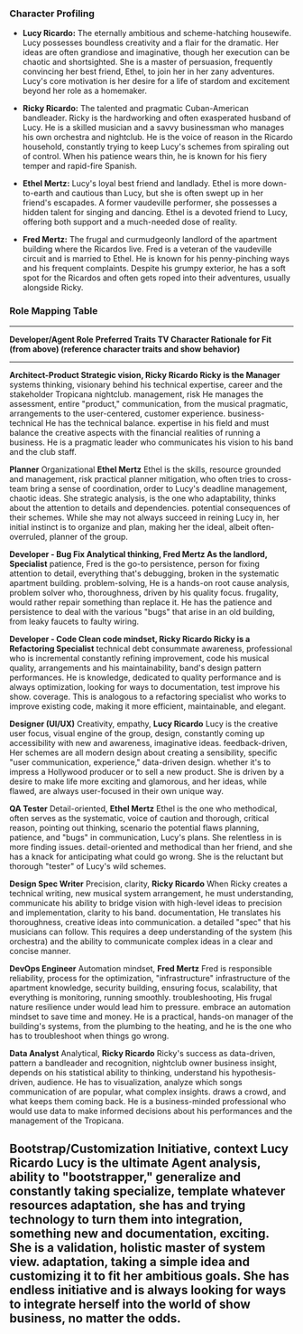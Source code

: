 ### **Character Profiling**

- **Lucy Ricardo:** The eternally ambitious and scheme-hatching
  housewife. Lucy possesses boundless creativity and a flair for the
  dramatic. Her ideas are often grandiose and imaginative, though her
  execution can be chaotic and shortsighted. She is a master of
  persuasion, frequently convincing her best friend, Ethel, to join her
  in her zany adventures. Lucy\'s core motivation is her desire for a
  life of stardom and excitement beyond her role as a homemaker.

- **Ricky Ricardo:** The talented and pragmatic Cuban-American
  bandleader. Ricky is the hardworking and often exasperated husband of
  Lucy. He is a skilled musician and a savvy businessman who manages his
  own orchestra and nightclub. He is the voice of reason in the Ricardo
  household, constantly trying to keep Lucy\'s schemes from spiraling
  out of control. When his patience wears thin, he is known for his
  fiery temper and rapid-fire Spanish.

- **Ethel Mertz:** Lucy\'s loyal best friend and landlady. Ethel is more
  down-to-earth and cautious than Lucy, but she is often swept up in her
  friend\'s escapades. A former vaudeville performer, she possesses a
  hidden talent for singing and dancing. Ethel is a devoted friend to
  Lucy, offering both support and a much-needed dose of reality.

- **Fred Mertz:** The frugal and curmudgeonly landlord of the apartment
  building where the Ricardos live. Fred is a veteran of the vaudeville
  circuit and is married to Ethel. He is known for his penny-pinching
  ways and his frequent complaints. Despite his grumpy exterior, he has
  a soft spot for the Ricardos and often gets roped into their
  adventures, usually alongside Ricky.

### **Role Mapping Table**

  ---------------------------------------------------------------------------------------
  **Developer/Agent Role**    **Preferred Traits   **TV Character**  **Rationale for Fit
                              (from above)**                         (reference character
                                                                     traits and show
                                                                     behavior)**
  --------------------------- -------------------- ----------------- --------------------
  **Architect-Product         Strategic vision,    **Ricky Ricardo** Ricky is the
  Manager**                   systems thinking,                      visionary behind his
                              technical expertise,                   career and the
                              stakeholder                            Tropicana nightclub.
                              management, risk                       He manages the
                              assessment,                            entire \"product,\"
                              communication,                         from the musical
                              pragmatic,                             arrangements to the
                              user-centered,                         customer experience.
                              business-technical                     He has the technical
                              balance.                               expertise in his
                                                                     field and must
                                                                     balance the creative
                                                                     aspects with the
                                                                     financial realities
                                                                     of running a
                                                                     business. He is a
                                                                     pragmatic leader who
                                                                     communicates his
                                                                     vision to his band
                                                                     and the club staff.

  **Planner**                 Organizational       **Ethel Mertz**   Ethel is the
                              skills, resource                       grounded and
                              management, risk                       practical planner
                              mitigation,                            who often tries to
                              cross-team                             bring a sense of
                              coordination,                          order to Lucy\'s
                              deadline management,                   chaotic ideas. She
                              strategic analysis,                    is the one who
                              adaptability,                          thinks about the
                              attention to                           details and
                              dependencies.                          potential
                                                                     consequences of
                                                                     their schemes. While
                                                                     she may not always
                                                                     succeed in reining
                                                                     Lucy in, her initial
                                                                     instinct is to
                                                                     organize and plan,
                                                                     making her the
                                                                     ideal, albeit
                                                                     often-overruled,
                                                                     planner of the
                                                                     group.

  **Developer - Bug Fix       Analytical thinking, **Fred Mertz**    As the landlord,
  Specialist**                patience,                              Fred is the go-to
                              persistence,                           person for fixing
                              attention to detail,                   everything that\'s
                              debugging,                             broken in the
                              systematic                             apartment building.
                              problem-solving,                       He is a hands-on
                              root cause analysis,                   problem solver who,
                              thoroughness,                          driven by his
                              quality focus.                         frugality, would
                                                                     rather repair
                                                                     something than
                                                                     replace it. He has
                                                                     the patience and
                                                                     persistence to deal
                                                                     with the various
                                                                     \"bugs\" that arise
                                                                     in an old building,
                                                                     from leaky faucets
                                                                     to faulty wiring.

  **Developer - Code          Clean code mindset,  **Ricky Ricardo** Ricky is a
  Refactoring Specialist**    technical debt                         consummate
                              awareness,                             professional who is
                              incremental                            constantly refining
                              improvement, code                      his musical
                              quality,                               arrangements and his
                              maintainability,                       band\'s
                              design pattern                         performances. He is
                              knowledge,                             dedicated to quality
                              performance                            and is always
                              optimization,                          looking for ways to
                              documentation, test                    improve his show.
                              coverage.                              This is analogous to
                                                                     a refactoring
                                                                     specialist who works
                                                                     to improve existing
                                                                     code, making it more
                                                                     efficient,
                                                                     maintainable, and
                                                                     elegant.

  **Designer (UI/UX)**        Creativity, empathy, **Lucy Ricardo**  Lucy is the creative
                              user focus, visual                     engine of the group,
                              design,                                constantly coming up
                              accessibility                          with new and
                              awareness,                             imaginative ideas.
                              feedback-driven,                       Her schemes are all
                              modern design                          about creating a
                              sensibility,                           specific \"user
                              communication,                         experience,\"
                              data-driven design.                    whether it\'s to
                                                                     impress a Hollywood
                                                                     producer or to sell
                                                                     a new product. She
                                                                     is driven by a
                                                                     desire to make life
                                                                     more exciting and
                                                                     glamorous, and her
                                                                     ideas, while flawed,
                                                                     are always
                                                                     user-focused in
                                                                     their own unique
                                                                     way.

  **QA Tester**               Detail-oriented,     **Ethel Mertz**   Ethel is the one who
                              methodical,                            often serves as the
                              systematic,                            voice of caution and
                              thorough, critical                     reason, pointing out
                              thinking, scenario                     the potential flaws
                              planning, patience,                    and \"bugs\" in
                              communication,                         Lucy\'s plans. She
                              relentless in                          is more
                              finding issues.                        detail-oriented and
                                                                     methodical than her
                                                                     friend, and she has
                                                                     a knack for
                                                                     anticipating what
                                                                     could go wrong. She
                                                                     is the reluctant but
                                                                     thorough \"tester\"
                                                                     of Lucy\'s wild
                                                                     schemes.

  **Design Spec Writer**      Precision, clarity,  **Ricky Ricardo** When Ricky creates a
                              technical writing,                     new musical
                              system                                 arrangement, he must
                              understanding,                         communicate his
                              ability to bridge                      vision with
                              high-level ideas to                    precision and
                              implementation,                        clarity to his band.
                              documentation,                         He translates his
                              thoroughness,                          creative ideas into
                              communication.                         a detailed \"spec\"
                                                                     that his musicians
                                                                     can follow. This
                                                                     requires a deep
                                                                     understanding of the
                                                                     system (his
                                                                     orchestra) and the
                                                                     ability to
                                                                     communicate complex
                                                                     ideas in a clear and
                                                                     concise manner.

  **DevOps Engineer**         Automation mindset,  **Fred Mertz**    Fred is responsible
                              reliability, process                   for the
                              optimization,                          \"infrastructure\"
                              infrastructure                         of the apartment
                              knowledge, security                    building, ensuring
                              focus, scalability,                    that everything is
                              monitoring,                            running smoothly.
                              troubleshooting,                       His frugal nature
                              resilience under                       would lead him to
                              pressure.                              embrace an
                                                                     automation mindset
                                                                     to save time and
                                                                     money. He is a
                                                                     practical, hands-on
                                                                     manager of the
                                                                     building\'s systems,
                                                                     from the plumbing to
                                                                     the heating, and he
                                                                     is the one who has
                                                                     to troubleshoot when
                                                                     things go wrong.

  **Data Analyst**            Analytical,          **Ricky Ricardo** Ricky\'s success as
                              data-driven, pattern                   a bandleader and
                              recognition,                           nightclub owner
                              business insight,                      depends on his
                              statistical                            ability to
                              thinking,                              understand his
                              hypothesis-driven,                     audience. He has to
                              visualization,                         analyze which songs
                              communication of                       are popular, what
                              complex insights.                      draws a crowd, and
                                                                     what keeps them
                                                                     coming back. He is a
                                                                     business-minded
                                                                     professional who
                                                                     would use data to
                                                                     make informed
                                                                     decisions about his
                                                                     performances and the
                                                                     management of the
                                                                     Tropicana.

  **Bootstrap/Customization   Initiative, context  **Lucy Ricardo**  Lucy is the ultimate
  Agent**                     analysis, ability to                   \"bootstrapper,\"
                              generalize and                         constantly taking
                              specialize, template                   whatever resources
                              adaptation,                            she has and trying
                              technology                             to turn them into
                              integration,                           something new and
                              documentation,                         exciting. She is a
                              validation, holistic                   master of
                              system view.                           adaptation, taking a
                                                                     simple idea and
                                                                     customizing it to
                                                                     fit her ambitious
                                                                     goals. She has
                                                                     endless initiative
                                                                     and is always
                                                                     looking for ways to
                                                                     integrate herself
                                                                     into the world of
                                                                     show business, no
                                                                     matter the odds.
  ---------------------------------------------------------------------------------------
